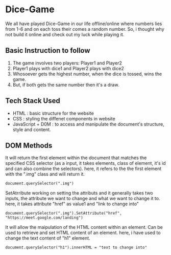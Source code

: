 # Dice-Game
We all have played Dice-Game in our life offline/online where numbers lies from 1-6 and on each toss their comes a random number.
So, i thought why not build it online and check out my luck while playing it.

## Basic Instruction to follow
1. The game involves two players: Player1 and Player2
2. Player1 plays with dice1 and Player2 plays with dice2
3. Whosoever gets the highest number, when the dice is tossed, wins the game.
4. But, if both gets the same number then it's a draw.

## Tech Stack Used
+ HTML : basic structure for the website
+ CSS : styling the diffenet components in website
+ JavaScript + D0M : to access and manipulate the document's structure, style and content.

## DOM Methods
It will return the first element within the document that matches the specified CSS selector (as a input, it takes elements, class of element, it's id and can also combine the selectors).
here, it refers to the the first element with the ".img" class and will return it.
```
document.querySelector(".img")
```
SetAtrribute working on setting the attributs and it generally takes two inputs, the attribute we want to change and what we want to change it to.
here, it takes attribute "href" as value1 and "link to change into" 
```
document.querySelector(".img").SetAttribute("href", "https://meet.google.com/landing")
```
It will allow the maipulation of the HTML content within an element. Can be used to retrieve and set HTML content of an element.
here, i have used to change the text content of "h1" element.
```
document.querySelector("h1").innerHTML = "text to change into"
```


